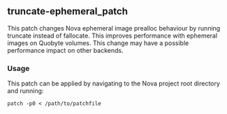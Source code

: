 
## truncate-ephemeral_patch

This patch changes Nova ephemeral image prealloc behaviour by running truncate instead of fallocate. This improves performance with ephemeral images on Quobyte volumes.
This change may have a possible performance impact on other backends.

### Usage

This patch can be applied by navigating to the Nova project root directory and running:

    patch -p0 < /path/to/patchfile
